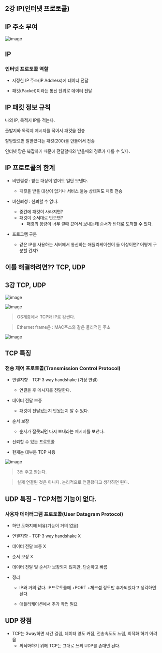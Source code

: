 ## 2강 IP(인터넷 프로토콜)

## IP 주소 부여

![image](https://user-images.githubusercontent.com/49984996/102791967-25791580-43eb-11eb-86e9-253440b18032.png)

## IP
### 인터넷 프로토콜 역할

+ 지정한 IP 주소(IP Address)에 데이터 전달

+ 패킷(Packet)이라는 통신 단위로 데이터 전달

## IP 패킷 정보 규칙

나의 IP, 목적지 IP를 적는다.

출발지와 목적지 메시지를 적어서 패킷을 전송

잘받았으면 잘받았다는 패킷(200)을 만들어서 전송

인터넷 망은 복잡하기 때문에 전달할때와 받을때의 경로가 다를 수 있다.

## IP 프로토콜의 한계
+ 비연결성 : 받는 대상이 없어도 일단 보낸다.
  - 패킷을 받을 대상이 없거나 서비스 불능 상태여도 패킷 전송
  
+ 비신뢰성 : 신뢰할 수 없다.
  - 중간에 패킷이 사라지면?
  - 패킷이 순서대로 안오면? 
    - 패킷의 용량이 너무 클때 끈어서 보내는데 순서가 반대로 도착할 수 있다.
  
+ 프로그램 구분 
  - 같은 IP를 사용하는 서버에서 통신하는 애플리케이션이 둘 이상이면? 어떻게 구분할 건지?
  
## 이를 해결하려면?? TCP, UDP

## 3강 TCP, UDP

![image](https://user-images.githubusercontent.com/49984996/102792827-5e65ba00-43ec-11eb-989e-0b9ec5198fd4.png)

![image](https://user-images.githubusercontent.com/49984996/102793032-a1c02880-43ec-11eb-812b-a3f61a3ba04e.png)

> OS계층에서 TCP와 IP로 감싼다.

> Ethernet frame은 : MAC주소와 같은 물리적인 주소

![image](https://user-images.githubusercontent.com/49984996/102794026-147dd380-43ee-11eb-8961-b7cea793503f.png)


## TCP 특징
### 전송 제어 프로토콜(Transmission Control Protocol)

+ 연결지향 - TCP 3 way handshake (가상 연결)
  - 연결을 후 메시지를 전달한다.
+ 데이터 전달 보증
  - 패킷이 전달됬는지 안됬는지 알 수 있다.
+ 순서 보장
  - 순서가 잘못되면 다시 보내라는 메시지를 보낸다.
+ 신뢰할 수 있는 프로토콜

+ 현재는 대부분 TCP 사용

![image](https://user-images.githubusercontent.com/49984996/102793531-67a35680-43ed-11eb-8eac-8765e58b8483.png)

> 3번 주고 받는다.

> 실제 연결된 것은 아니다. 논리적으로 연결됐다고 생각하면 된다.

## UDP 특징 - TCP처럼 기능이 없다.

### 사용자 데이터그램 프로토콜(User Datagram Protocol)

+ 하얀 도화지에 비유(기능이 거의 없음)

+ 연결지향 - TCP 3 way handshake X

+ 데이터 전달 보증 X

+ 순서 보장 X

+ 데이터 전달 및 순서가 보장되지 않지만, 단순하고 빠름

+ 정리
  - IP와 거의 같다. IP프로토콜에 +PORT +체크섬 정도만 추가되었다고 생각하면 된다.
   
  - 애플리케이션에서 추가 작업 필요

## UDP 장점

+ TCP는 3way하면 시간 걸림, 데이터 양도 커짐, 전송속도도 느림, 최적화 하기 어려움
  - 최적화하기 위해 TCP는 그대로 쓰되 UDP를 손대면 된다.



